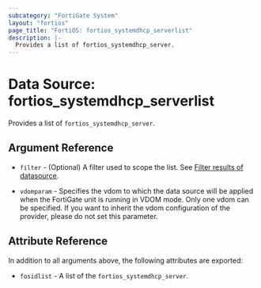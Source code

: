 ```yaml
---
subcategory: "FortiGate System"
layout: "fortios"
page_title: "FortiOS: fortios_systemdhcp_serverlist"
description: |-
  Provides a list of fortios_systemdhcp_server.
---
```


# Data Source: fortios_systemdhcp_serverlist
Provides a list of `fortios_systemdhcp_server`.

## Argument Reference

* `filter` - (Optional) A filter used to scope the list. See [Filter results of datasource](https://registry.terraform.io/providers/fortinetdev/fortios/latest/docs/guides/fgt_filter).

* `vdomparam` - Specifies the vdom to which the data source will be applied when the FortiGate unit is running in VDOM mode. Only one vdom can be specified. If you want to inherit the vdom configuration of the provider, please do not set this parameter.

## Attribute Reference

In addition to all arguments above, the following attributes are exported:

* `fosidlist` -  A list of the `fortios_systemdhcp_server`.

